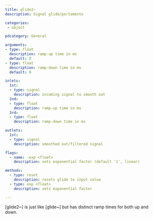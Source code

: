 ```yaml
---
title: glide2~
description: Signal glide/portamento

categories:
 - object

pdcategory: General

arguments:
- type: float
  description: ramp-up time in ms
  default: 0
- type: float
  description: ramp-down time in ms
  default: 0

inlets:
  1st:
  - type: signal
    description: incoming signal to smooth out
  2nd:
  - type: float
    description: ramp-up time in ms
  3rd:
  - type: float
    description: ramp-down time in ms

outlets:
  1st:
  - type: signal
    description: smoothed out/filtered signal

flags:
  - name: -exp <float>
    description: sets exponential factor (default '1', linear)

methods:
  - type: reset
    description: resets glide to input value
  - type: exp <float>
    description: sets exponential factor

---
```


[glide2~] is just like [glide~] but has distinct ramp times for both up and down.

